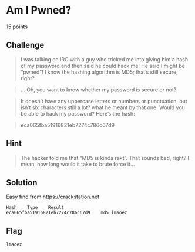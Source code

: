 # Am I Pwned?
15 points

## Challenge 
> I was talking on IRC with a guy who tricked me into giving him a hash of my password and then said he could hack me! He said I might be “pwned”! I know the hashing algorithm is MD5; that’s still secure, right?

> … Oh, you want to know whether my password is secure or not?

> It doesn’t have any uppercase letters or numbers or punctuation, but isn’t six characters still a lot? what he meant by that one. Would you be able to hack my password? Here’s the hash:

> eca065fba51916821eb7274c786c67d9


## Hint
> The hacker told me that “MD5 is kinda rekt”. That sounds bad, right? I mean, how long would it take to brute force it…

## Solution

Easy find from https://crackstation.net

	Hash	Type	Result
	eca065fba51916821eb7274c786c67d9	md5	lmaoez

## Flag

	lmaoez